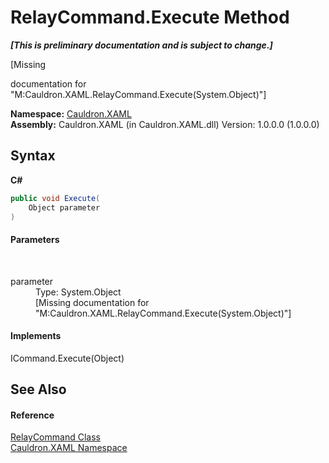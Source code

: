 # RelayCommand.Execute Method 
 _**\[This is preliminary documentation and is subject to change.\]**_

\[Missing <summary> documentation for "M:Cauldron.XAML.RelayCommand.Execute(System.Object)"\]

**Namespace:**&nbsp;<a href="N_Cauldron_XAML">Cauldron.XAML</a><br />**Assembly:**&nbsp;Cauldron.XAML (in Cauldron.XAML.dll) Version: 1.0.0.0 (1.0.0.0)

## Syntax

**C#**<br />
``` C#
public void Execute(
	Object parameter
)
```


#### Parameters
&nbsp;<dl><dt>parameter</dt><dd>Type: System.Object<br />\[Missing <param name="parameter"/> documentation for "M:Cauldron.XAML.RelayCommand.Execute(System.Object)"\]</dd></dl>

#### Implements
ICommand.Execute(Object)<br />

## See Also


#### Reference
<a href="T_Cauldron_XAML_RelayCommand">RelayCommand Class</a><br /><a href="N_Cauldron_XAML">Cauldron.XAML Namespace</a><br />